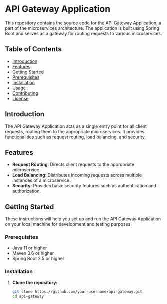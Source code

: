 # API Gateway Application

This repository contains the source code for the API Gateway Application, a part of the microservices architecture. The application is built using Spring Boot and serves as a gateway for routing requests to various microservices.

## Table of Contents

- [Introduction](#introduction)
- [Features](#features)
- [Getting Started](#getting-started)
- [Prerequisites](#prerequisites)
- [Installation](#installation)
- [Usage](#usage)
- [Contributing](#contributing)
- [License](#license)

## Introduction

The API Gateway Application acts as a single entry point for all client requests, routing them to the appropriate microservices. It provides functionalities such as request routing, load balancing, and security.

## Features

- **Request Routing**: Directs client requests to the appropriate microservice.
- **Load Balancing**: Distributes incoming requests across multiple instances of a microservice.
- **Security**: Provides basic security features such as authentication and authorization.

## Getting Started

These instructions will help you set up and run the API Gateway Application on your local machine for development and testing purposes.

### Prerequisites

- Java 11 or higher
- Maven 3.6 or higher
- Spring Boot 2.5 or higher

### Installation

1. **Clone the repository:**

   ```bash
   git clone https://github.com/your-username/api-gateway.git
   cd api-gateway
